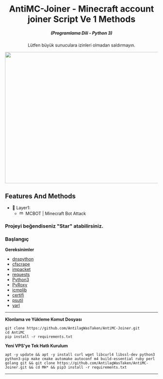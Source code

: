 
<h1 align="center">AntiMC-Joiner - Minecraft account joiner Script Ve 1 Methods</h1>
<em><h5 align="center">(Programlama Dili - Python 3)</h5></em>

  
<p align="center">Lütfen büyük sunuculara izinleri olmadan saldırmayın.</p>

<p align="center"><img src="https://i.imgur.com/nR8sSph.png" width="1078" height="433" alt="POWER"></p>

## Features And Methods

* 🧨 Layer1: 
  * <img src="https://cdn-icons-png.flaticon.com/512/4712/4712139.png" width="16" height="16" alt="mcbot"> MCBOT | Minecraft Bot Attack


### Projeyi beğendiseniz "Star" atabilirsiniz.


### Başlangıç

**Gereksinimler**

* [dnspython](https://github.com/rthalley/dnspython)
* [cfscrape](https://github.com/Anorov/cloudflare-scrape)
* [impacket](https://github.com/SecureAuthCorp/impacket)
* [requests](https://github.com/psf/requests)
* [Python3][python3]
* [PyRoxy](https://github.com/MatrixTM/PyRoxy)
* [icmplib](https://github.com/ValentinBELYN/icmplib)
* [certifi](https://github.com/certifi/python-certifi)
* [psutil](https://github.com/giampaolo/psutil)
* [yarl](https://github.com/aio-libs/yarl)
---

**Klonlama ve Yükleme Komut Dosyası**

```shell script
git clone https://github.com/AntilagWasTaken/AntiMC-Joiner.git
cd AntiMC
pip install -r requirements.txt
```

**Yeni VPS'ye Tek Hatlı Kurulum**

```shell script
apt -y update && apt -y install curl wget libcurl4 libssl-dev python3 python3-pip make cmake automake autoconf m4 build-essential ruby perl golang git && git clone https://github.com/AntilagWasTaken/AntiMC-Joiner.git && cd MH* && pip3 install -r requirements.txt
```

[python3]: https://python.org 'Python3'

---


